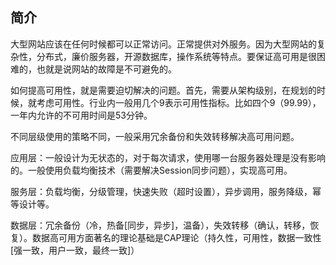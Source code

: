 ## 简介
大型网站应该在任何时候都可以正常访问。正常提供对外服务。因为大型网站的复杂性，分布式，廉价服务器，开源数据库，操作系统等特点。要保证高可用是很困难的，也就是说网站的故障是不可避免的。

如何提高可用性，就是需要迫切解决的问题。首先，需要从架构级别，在规划的时候，就考虑可用性。行业内一般用几个9表示可用性指标。比如四个9（99.99），一年内允许的不可用时间是53分钟。

不同层级使用的策略不同，一般采用冗余备份和失效转移解决高可用问题。

应用层：一般设计为无状态的，对于每次请求，使用哪一台服务器处理是没有影响的。一般使用负载均衡技术（需要解决Session同步问题），实现高可用。

服务层：负载均衡，分级管理，快速失败（超时设置），异步调用，服务降级，幂等设计等。

数据层：冗余备份（冷，热备[同步，异步]，温备），失效转移（确认，转移，恢复）。数据高可用方面著名的理论基础是CAP理论（持久性，可用性，数据一致性[强一致，用户一致，最终一致]）